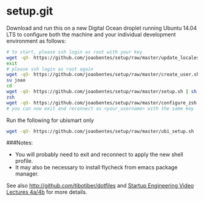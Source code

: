 setup.git
=========
Download and run this on a new Digital Ocean droplet running Ubuntu 14.04 LTS to
configure both the machine and your individual development environment as
follows:

```sh
# to start, please ssh login as root with your key
wget -qO- https://github.com/joaobentes/setup/raw/master/update_locales.sh | sh
exit
# please ssh login as root again
wget -qO- https://github.com/joaobentes/setup/raw/master/create_user.sh | sh -s joao
su joao
cd
wget -qO- https://github.com/joaobentes/setup/raw/master/setup.sh | sh -s joao
zsh
wget -qO- https://github.com/joaobentes/setup/raw/master/configure_zsh.sh | zsh
# you can now exit and reconnect as <your_username> with the same key
```
Run the following for ubismart only
```sh
wget -qO- https://github.com/joaobentes/setup/raw/master/ubi_setup.sh | sh
```

###Notes: 
* You will probably need to exit and reconnect to apply the new shell profile.
* It may also be necessary to install flycheck from emacs package manager.

See also http://github.com/tibotiber/dotfiles and
[Startup Engineering Video Lectures 4a/4b](https://class.coursera.org/startup-001/lecture/index)
for more details.
